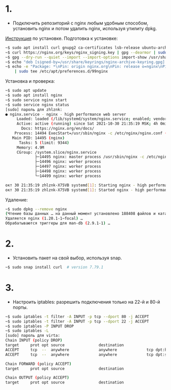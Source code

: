 # 1. 
- Подключить репозиторий с nginx любым удобным способом, установить nginx и потом удалить nginx, используя утилиту dpkg.

[Инструкция] по установке. Подготовка к установке:
```sh
~$ sudo apt install curl gnupg2 ca-certificates lsb-release ubuntu-archive-keyring
~$ curl https://nginx.org/keys/nginx_signing.key | gpg --dearmor | sudo tee /usr/share/keyrings/nginx-archive-keyring.gpg >/dev/null
~$ gpg --dry-run --quiet --import --import-options import-show /usr/share/keyrings/nginx-archive-keyring.gpg
~$ echo "deb [signed-by=/usr/share/keyrings/nginx-archive-keyring.gpg] \ http://nginx.org/packages/ubuntu `lsb_release -cs` nginx" | sudo tee /etc/apt/sources.list.d/nginx.list
~$ echo -e "Package: *\nPin: origin nginx.org\nPin: release o=nginx\nPin-Priority: 900\n" \
    | sudo tee /etc/apt/preferences.d/99nginx
```
Установка и проверка:
```sh
~$ sudo apt update
~$ sudo apt install nginx
~$ sudo service nginx start
~$ sudo service nginx status 
[sudo] пароль для zhlznk: 
● nginx.service - nginx - high performance web server
     Loaded: loaded (/lib/systemd/system/nginx.service; enabled; vendor preset:>
     Active: active (running) since Sat 2021-10-30 21:35:19 MSK; 4h 0min ago
       Docs: https://nginx.org/en/docs/
    Process: 14494 ExecStart=/usr/sbin/nginx -c /etc/nginx/nginx.conf (code=exi>
   Main PID: 14495 (nginx)
      Tasks: 5 (limit: 9344)
     Memory: 4.9M
     CGroup: /system.slice/nginx.service
             ├─14495 nginx: master process /usr/sbin/nginx -c /etc/nginx/nginx.>
             ├─14496 nginx: worker process
             ├─14497 nginx: worker process
             ├─14498 nginx: worker process
             └─14499 nginx: worker process

окт 30 21:35:19 zhlznk-X75VB systemd[1]: Starting nginx - high performance web >
окт 30 21:35:19 zhlznk-X75VB systemd[1]: Started nginx - high performance web s>
```
Удаление:
```sh
~$ sudo dpkg --remove nginx
(Чтение базы данных … на данный момент установлено 188408 файлов и каталогов.)
Удаляется nginx (1.20.1-1~focal) …
Обрабатываются триггеры для man-db (2.9.1-1) …
```

# 2. 
- Установить пакет на свой выбор, используя snap.
```sh
~$ sudo snap install curl  # version 7.79.1
```

# 3. 
- Настроить iptables: разрешить подключения только на 22-й и 80-й порты.
```sh
~$ sudo iptables -t filter -A INPUT -p tcp --dport 80 -j ACCEPT
~$ sudo iptables -t filter -A INPUT -p tcp --dport 22 -j ACCEPT
~$ sudo iptables -P INPUT DROP
~$ sudo iptables -L
[sudo] пароль для virta: 
Chain INPUT (policy DROP)
target     prot opt source               destination         
ACCEPT     tcp  --  anywhere             anywhere             tcp dpt:http
ACCEPT     tcp  --  anywhere             anywhere             tcp dpt:ssh

Chain FORWARD (policy ACCEPT)
target     prot opt source               destination         

Chain OUTPUT (policy ACCEPT)
target     prot opt source               destination   
```

[Инструкция]: <https://nginx.org/ru/linux_packages.html>
